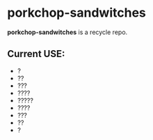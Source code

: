 # porkchop-sandwitches


**porkchop-sandwitches** is a recycle repo. 



## Current USE:
+ ?
+ ??
+ ???
+ ????
+ ?????
+ ????
+ ???
+ ??
+ ?


